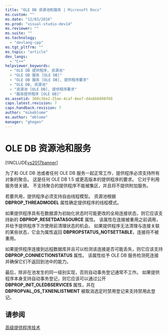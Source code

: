 ```yaml
---
title: "OLE DB 资源池和服务 | Microsoft Docs"
ms.custom: ""
ms.date: "12/03/2016"
ms.prod: "visual-studio-dev14"
ms.reviewer: ""
ms.suite: ""
ms.technology: 
  - "devlang-cpp"
ms.tgt_pltfrm: ""
ms.topic: "article"
dev_langs: 
  - "C++"
helpviewer_keywords: 
  - "OLE DB 提供程序, 资源池"
  - "OLE DB 服务 [OLE DB]"
  - "OLE DB 服务 [OLE DB], 提供程序要求"
  - "OLE DB, 资源池"
  - "资源池 [OLE DB], 提供程序要求"
  - "服务提供程序 [OLE DB]"
ms.assetid: 360c36e2-25ae-4caf-8ee7-d4a6b6898f68
caps.latest.revision: 7
caps.handback.revision: 7
author: "mikeblome"
ms.author: "mblome"
manager: "ghogen"
---
```

# OLE DB 资源池和服务
[!INCLUDE[vs2017banner](../../assembler/inline/includes/vs2017banner.md)]

为了和 OLE DB 池或者任何 OLE DB 服务一起正常工作，提供程序必须支持所有对象的聚合。  这是任何 OLE DB 1.5 或更高版本的提供程序的要求。  它对于利用服务很关键。  不支持聚合的提供程序不能被集区，并且将不提供附加服务。  
  
 若要共用，提供程序必须支持自由线程模型。  资源池根据 **DBPROP\_THREADMODEL** 属性确定提供程序的线程模式。  
  
 如果提供程序具有在数据源为初始化状态时可能更改的全局连接状态，则它应该支持新的 **DBPROP\_RESETDATASOURCE** 属性。  该属性在连接被重用之前调用，并给予提供程序下次使用前清理状态的机会。  如果提供程序无法清理与连接关联的某些状态，它会为属性返回 **DBPROPSTATUS\_NOTSETTABLE**，连接将不被重用。  
  
 如果提供程序连接到远程数据库并且可以检测该连接是否可能丢失，则它应该支持 **DBPROP\_CONNECTIONSTATUS** 属性。  该属性给予 OLE DB 服务检测死连接并确保它们不返回到池中的能力。  
  
 最后，除非在池发生的同一级别实现，否则自动事务登记通常不工作。  如果提供程序本身支持自动事务登记，则它应该可以通过公开 **DBPROP\_INIT\_OLEDBSERVICES** 属性，并在 **DBPROPVAL\_OS\_TXNENLISTMENT** 被取消选定时禁用登记来支持禁用此登记。  
  
## 请参阅  
 [高级提供程序技术](../../data/oledb/advanced-provider-techniques.md)